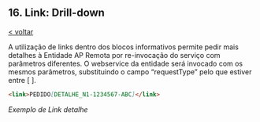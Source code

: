 ## 16.	Link: Drill-down

[< voltar](https://amagovpt.github.io/ePortugal/area-reservada/)

A utilização de links dentro dos blocos informativos permite pedir mais detalhes à Entidade AP Remota por re-invocação do serviço com parâmetros diferentes. O webservice da entidade será invocado com os mesmos parâmetros, substituindo o campo “requestType” pelo que estiver entre [   ].

```markdown
<link>PEDIDO[DETALHE_N1-1234567-ABC]</link>
```
*Exemplo de Link detalhe*